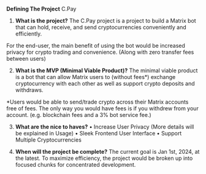 **Defining The Project**
C.Pay


1. **What is the project?** 
The C.Pay project is a project to build a Matrix bot that can hold, receive, and send cryptocurrencies conveniently and efficiently. 

For the end-user, the main benefit of using the bot would be increased privacy for crypto trading and convenience. (Along with zero transfer fees between users)

2. **What is the MVP (Minimal Viable Product)?**
The minimal viable product is a bot that can allow Matrix users to (without fees*) exchange cryptocurrency with each other as well as support crypto deposits and withdraws. 

*Users would be able to send/trade crypto across their Matrix accounts free of fees. The only way you would have fees is if you withdrew from your account. (e.g. blockchain fees and a 3% bot service fee.) 

3. **What are the nice to haves?**
    • Increase User Privacy (More details will be explained in Usage)
    • Sleek Frontend User Interface
    • Support Multiple Cryptocurrencies


4. **When will the project be complete?**
The current goal is Jan 1st, 2024, at the latest. To maximize efficiency, the project would be broken up into focused chunks for concentrated development. 

